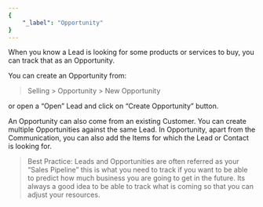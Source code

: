 ```yaml
---
{
	"_label": "Opportunity"
}
---
```

When you know a Lead is looking for some products or services to buy, you can track that as an Opportunity.

You can create an Opportunity from:

> Selling > Opportunity > New Opportunity

or open a “Open” Lead and click on “Create Opportunity” button.

An Opportunity can also come from an existing Customer. You can create multiple Opportunities against the same Lead. In Opportunity, apart from the Communication, you can also add the Items for which the Lead or Contact is looking for. 

> Best Practice: Leads and Opportunities are often referred as your “Sales Pipeline” this is what you need to track if you want to be able to predict how much business you are going to get in the future. Its always a good idea to be able to track what is coming so that you can adjust your resources.